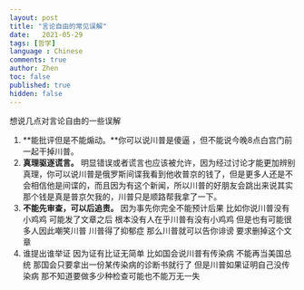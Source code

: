 ```yaml
---
layout: post
title: "言论自由的常见误解"
date:   2021-05-29
tags: [哲学]
language : Chinese
comments: true
author: Zhen
toc: false
published: true
hidden: false
---
```

想说几点对言论自由的一些误解 

 1. **能批评但是不能煽动。**你可以说川普是傻逼 ，但不能说今晚8点白宫门前一起干掉川普。
 2. **真理驱逐谎言。**  明显错误或者谎言也应该被允许，因为经过讨论才能更加辨别真理，你可以说川普是俄罗斯间谍我看到他收普京的钱了，但是更多人还是不会相信他是间谍的，而且因为有这个新闻，所以川普的好朋友会跳出来说其实那个钱是真是普京欠我的，川普只是顺路帮我拿了一下。
 3. **不能先审查，可以后追责。** 因为事先你完全不能预计后果  比如你说川普没有小鸡鸡  可能发了文章之后  根本没有人在乎川普有没有小鸡鸡  但是也有可能很多人因此嘲笑川普  川普得了抑郁症  那么川普就可以告你诽谤  要求删掉这个文章
 4. 谁提出谁举证  因为证有比证无简单  比如国会说川普有传染病  不能再当美国总统  那国会只要拿出一份某传染病的诊断书就行了  但是川普如果证明自己没传染病  那不知道要做多少种检查可能也不能万无一失

<!--stackedit_data:
eyJoaXN0b3J5IjpbLTk0NTgzNTI0NCwxMDE3Mjc3MDkwLDEwMT
k4Njk5NzMsLTE4MjI5NDA3NDNdfQ==
-->
